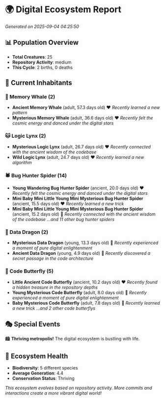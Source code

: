 # 🌍 Digital Ecosystem Report
*Generated on 2025-09-04 04:25:50*

## 📊 Population Overview
- **Total Creatures**: 25
- **Repository Activity**: medium
- **This Cycle**: 2 births, 0 deaths

## 👥 Current Inhabitants

### 🐋 Memory Whale (2)
- **Ancient Memory Whale** (adult, 57.3 days old) ❤️
  *Recently learned a new pattern*
- **Mysterious Memory Whale** (adult, 36.6 days old) ❤️
  *Recently felt the cosmic energy and danced under the digital stars*

### 🐱 Logic Lynx (2)
- **Mysterious Logic Lynx** (adult, 26.7 days old) ❤️
  *Recently connected with the ancient wisdom of the codebase*
- **Wild Logic Lynx** (adult, 24.7 days old) ❤️
  *Recently learned a new algorithm*

### 🕷️ Bug Hunter Spider (14)
- **Young Wandering Bug Hunter Spider** (ancient, 20.0 days old) ❤️
  *Recently felt the cosmic energy and danced under the digital stars*
- **Mini Baby Mini Little Young Mini Mysterious Bug Hunter Spider** (ancient, 15.5 days old) ❤️
  *Recently learned a new trick*
- **Mini Baby Mini Little Young Mini Mysterious Bug Hunter Spider** (ancient, 15.2 days old) 💛
  *Recently connected with the ancient wisdom of the codebase*
  *...and 11 other bug hunter spiders*

### 🐉 Data Dragon (2)
- **Mysterious Data Dragon** (young, 13.3 days old) 💛
  *Recently experienced a moment of pure digital enlightenment*
- **Ancient Data Dragon** (young, 4.9 days old) 💚
  *Recently discovered a secret passage in the code architecture*

### 🦋 Code Butterfly (5)
- **Little Ancient Code Butterfly** (ancient, 10.2 days old) ❤️
  *Recently found a hidden treasure in the repository depths*
- **Young Mysterious Code Butterfly** (adult, 8.0 days old) 💛
  *Recently experienced a moment of pure digital enlightenment*
- **Baby Mysterious Code Butterfly** (adult, 7.8 days old) 💚
  *Recently learned a new trick*
  *...and 2 other code butterflys*

## 🎭 Special Events

🏙️ **Thriving metropolis!** The digital ecosystem is bustling with life.

## 🔬 Ecosystem Health
- **Biodiversity**: 5 different species
- **Average Generation**: 4.4
- **Conservation Status**: Thriving

*This ecosystem evolves based on repository activity. More commits and interactions create a more vibrant digital world!*